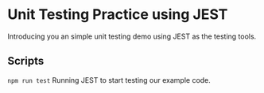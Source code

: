# Unit Testing Practice using JEST

Introducing you an simple unit testing demo using JEST as the testing tools.

## Scripts

`npm run test` Running JEST to start testing our example code.

